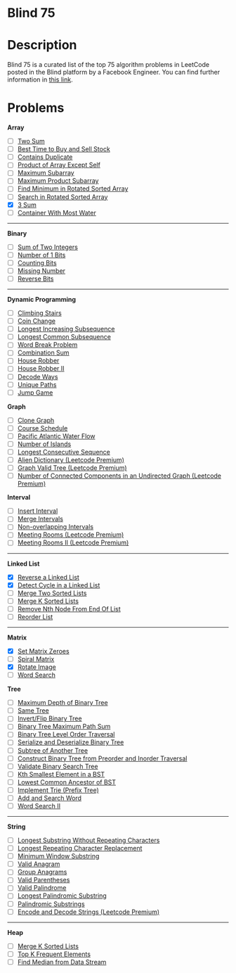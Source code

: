 # Blind 75

# Description

Blind 75 is a curated list of the top 75 algorithm problems in LeetCode posted in the Blind platform by a Facebook Engineer. You can find further information in [this link](https://www.teamblind.com/post/New-Year-Gift---Curated-List-of-Top-75-LeetCode-Questions-to-Save-Your-Time-OaM1orEU).

# Problems

**Array**

- [ ]  [Two Sum](https://leetcode.com/problems/two-sum/)
- [ ]  [Best Time to Buy and Sell Stock](https://leetcode.com/problems/best-time-to-buy-and-sell-stock/)
- [ ]  [Contains Duplicate](https://leetcode.com/problems/contains-duplicate/)
- [ ]  [Product of Array Except Self](https://leetcode.com/problems/product-of-array-except-self/)
- [ ]  [Maximum Subarray](https://leetcode.com/problems/maximum-subarray/)
- [ ]  [Maximum Product Subarray](https://leetcode.com/problems/maximum-product-subarray/)
- [ ]  [Find Minimum in Rotated Sorted Array](https://leetcode.com/problems/find-minimum-in-rotated-sorted-array/)
- [ ]  [Search in Rotated Sorted Array](https://leetcode.com/problems/search-in-rotated-sorted-array/)
- [x]  [3 Sum](https://leetcode.com/problems/3sum/)
- [ ]  [Container With Most Water](https://leetcode.com/problems/container-with-most-water/)

---

**Binary**

- [ ]  [Sum of Two Integers](https://leetcode.com/problems/sum-of-two-integers/)
- [ ]  [Number of 1 Bits](https://leetcode.com/problems/number-of-1-bits/)
- [ ]  [Counting Bits](https://leetcode.com/problems/counting-bits/)
- [ ]  [Missing Number](https://leetcode.com/problems/missing-number/)
- [ ]  [Reverse Bits](https://leetcode.com/problems/reverse-bits/)

---

**Dynamic Programming**

- [ ]  [Climbing Stairs](https://leetcode.com/problems/climbing-stairs/)
- [ ]  [Coin Change](https://leetcode.com/problems/coin-change/)
- [ ]  [Longest Increasing Subsequence](https://leetcode.com/problems/longest-increasing-subsequence/)
- [ ]  [Longest Common Subsequence](https://leetcode.com/problems/longest-common-subsequence/)
- [ ]  [Word Break Problem](https://leetcode.com/problems/word-break/)
- [ ]  [Combination Sum](https://leetcode.com/problems/combination-sum-iv/)
- [ ]  [House Robber](https://leetcode.com/problems/house-robber/)
- [ ]  [House Robber II](https://leetcode.com/problems/house-robber-ii/)
- [ ]  [Decode Ways](https://leetcode.com/problems/decode-ways/)
- [ ]  [Unique Paths](https://leetcode.com/problems/unique-paths/)
- [ ]  [Jump Game](https://leetcode.com/problems/jump-game/)

**Graph**

- [ ]  [Clone Graph](https://leetcode.com/problems/clone-graph/)
- [ ]  [Course Schedule](https://leetcode.com/problems/course-schedule/)
- [ ]  [Pacific Atlantic Water Flow](https://leetcode.com/problems/pacific-atlantic-water-flow/)
- [ ]  [Number of Islands](https://leetcode.com/problems/number-of-islands/)
- [ ]  [Longest Consecutive Sequence](https://leetcode.com/problems/longest-consecutive-sequence/)
- [ ]  [Alien Dictionary (Leetcode Premium)](https://leetcode.com/problems/alien-dictionary/)
- [ ]  [Graph Valid Tree (Leetcode Premium)](https://leetcode.com/problems/graph-valid-tree/)
- [ ]  [Number of Connected Components in an Undirected Graph (Leetcode Premium)](https://leetcode.com/problems/number-of-connected-components-in-an-undirected-graph/)

**Interval**

- [ ]  [Insert Interval](https://leetcode.com/problems/insert-interval/)
- [ ]  [Merge Intervals](https://leetcode.com/problems/merge-intervals/)
- [ ]  [Non-overlapping Intervals](https://leetcode.com/problems/non-overlapping-intervals/)
- [ ]  [Meeting Rooms (Leetcode Premium)](https://leetcode.com/problems/meeting-rooms/)
- [ ]  [Meeting Rooms II (Leetcode Premium)](https://leetcode.com/problems/meeting-rooms-ii/)

---

**Linked List**

- [x]  [Reverse a Linked List](https://leetcode.com/problems/reverse-linked-list/)
- [x]  [Detect Cycle in a Linked List](https://leetcode.com/problems/linked-list-cycle/)
- [ ]  [Merge Two Sorted Lists](https://leetcode.com/problems/merge-two-sorted-lists/)
- [ ]  [Merge K Sorted Lists](https://leetcode.com/problems/merge-k-sorted-lists/)
- [ ]  [Remove Nth Node From End Of List](https://leetcode.com/problems/remove-nth-node-from-end-of-list/)
- [ ]  [Reorder List](https://leetcode.com/problems/reorder-list/)

---

**Matrix**

- [x]  [Set Matrix Zeroes](https://leetcode.com/problems/set-matrix-zeroes/)
- [ ]  [Spiral Matrix](https://leetcode.com/problems/spiral-matrix/)
- [x]  [Rotate Image](https://leetcode.com/problems/rotate-image/)
- [ ]  [Word Search](https://leetcode.com/problems/word-search/)

**Tree**

- [ ]  [Maximum Depth of Binary Tree](https://leetcode.com/problems/maximum-depth-of-binary-tree/)
- [ ]  [Same Tree](https://leetcode.com/problems/same-tree/)
- [ ]  [Invert/Flip Binary Tree](https://leetcode.com/problems/invert-binary-tree/)
- [ ]  [Binary Tree Maximum Path Sum](https://leetcode.com/problems/binary-tree-maximum-path-sum/)
- [ ]  [Binary Tree Level Order Traversal](https://leetcode.com/problems/binary-tree-level-order-traversal/)
- [ ]  [Serialize and Deserialize Binary Tree](https://leetcode.com/problems/serialize-and-deserialize-binary-tree/)
- [ ]  [Subtree of Another Tree](https://leetcode.com/problems/subtree-of-another-tree/)
- [ ]  [Construct Binary Tree from Preorder and Inorder Traversal](https://leetcode.com/problems/construct-binary-tree-from-preorder-and-inorder-traversal/)
- [ ]  [Validate Binary Search Tree](https://leetcode.com/problems/validate-binary-search-tree/)
- [ ]  [Kth Smallest Element in a BST](https://leetcode.com/problems/kth-smallest-element-in-a-bst/)
- [ ]  [Lowest Common Ancestor of BST](https://leetcode.com/problems/lowest-common-ancestor-of-a-binary-search-tree/)
- [ ]  [Implement Trie (Prefix Tree)](https://leetcode.com/problems/implement-trie-prefix-tree/)
- [ ]  [Add and Search Word](https://leetcode.com/problems/add-and-search-word-data-structure-design/)
- [ ]  [Word Search II](https://leetcode.com/problems/word-search-ii/)

---

**String**

- [ ]  [Longest Substring Without Repeating Characters](https://leetcode.com/problems/longest-substring-without-repeating-characters/)
- [ ]  [Longest Repeating Character Replacement](https://leetcode.com/problems/longest-repeating-character-replacement/)
- [ ]  [Minimum Window Substring](https://leetcode.com/problems/minimum-window-substring/)
- [ ]  [Valid Anagram](https://leetcode.com/problems/valid-anagram/)
- [ ]  [Group Anagrams](https://leetcode.com/problems/group-anagrams/)
- [ ]  [Valid Parentheses](https://leetcode.com/problems/valid-parentheses/)
- [ ]  [Valid Palindrome](https://leetcode.com/problems/valid-palindrome/)
- [ ]  [Longest Palindromic Substring](https://leetcode.com/problems/longest-palindromic-substring/)
- [ ]  [Palindromic Substrings](https://leetcode.com/problems/palindromic-substrings/)
- [ ]  [Encode and Decode Strings (Leetcode Premium)](https://leetcode.com/problems/encode-and-decode-strings/)

---

**Heap**

- [ ]  [Merge K Sorted Lists](https://leetcode.com/problems/merge-k-sorted-lists/)
- [ ]  [Top K Frequent Elements](https://leetcode.com/problems/top-k-frequent-elements/)
- [ ]  [Find Median from Data Stream](https://leetcode.com/problems/find-median-from-data-stream/)
